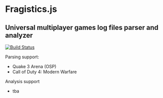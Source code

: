 Fragistics.js
=============

Universal multiplayer games log files parser and analyzer
---------------------------------------------------

[![Build Status](https://travis-ci.org/maikudou/fragistics.js.png?branch=master)](https://travis-ci.org/maikudou/fragistics.js)

Parsing support:
- Quake 3 Arena (OSP)
- Call of Duty 4: Modern Warfare

Analysis support
- tba
